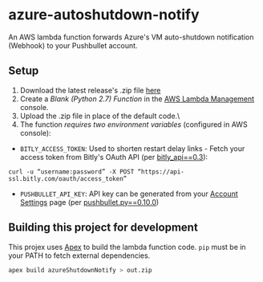 # azure-autoshutdown-notify

An AWS lambda function forwards Azure's VM auto-shutdown notification (Webhook) to your Pushbullet account.

## Setup

1. Download the latest release's .zip file [here](https://github.com/jklewa/azure-autoshutdown-notify/releases)
2. Create a *Blank (Python 2.7) Function* in the [AWS Lambda Management](https://console.aws.amazon.com/lambda/home) console.
3. Upload the .zip file in place of the default code.\
4. The function *requires two environment variables* (configured in AWS console):

  * `BITLY_ACCESS_TOKEN`: Used to shorten restart delay links - Fetch your access token from Bitly's OAuth API (per [bitly_api==0.3](https://pypi.python.org/pypi/bitly_api/0.3)):
  ```
  curl -u “username:password” -X POST “https://api-ssl.bitly.com/oauth/access_token”
  ```

  * `PUSHBULLET_API_KEY`: API key can be generated from your [Account Settings](https://www.pushbullet.com/account) page (per [pushbullet.py==0.10.0](https://pypi.python.org/pypi/pushbullet.py/0.10.0))

## Building this project for development

This projex uses [Apex](https://github.com/apex/apex) to build the lambda function code. `pip` must be in your PATH to fetch external dependencies.

```bash
apex build azureShutdownNotify > out.zip
```
